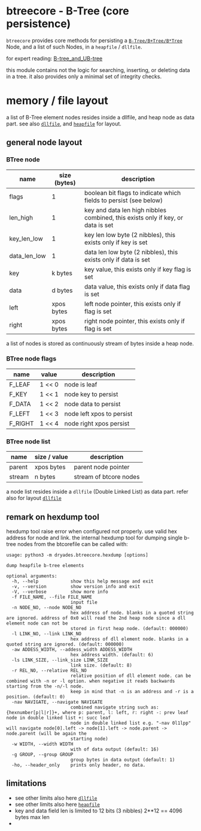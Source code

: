 
# btreecore - B-Tree (core persistence)

`btreecore` provides core methods for persisting a 
[`B-Tree/B+Tree/B*Tree`](https://en.wikipedia.org/wiki/B-tree) 
Node, and a list of such Nodes, in a `heapfile` / `dllfile`.

for expert reading: 
[B-tree_and_UB-tree](http://www.scholarpedia.org/article/B-tree_and_UB-tree)

this module contains not the logic for searching, inserting, or deleting data in a tree.
it also provides only a minimal set of integrity checks.


# memory / file layout

a list of B-Tree element nodes resides inside a dllfile, and heap node as data part. 
see also 
[`dllfile`](./dllfile.md), and
[`heapfile`](./heapfile.md) 
for layout.


## general node layout

### BTree node 

| name | size (bytes) | description |
| --- | --- | --- | 
| flags| 1 | boolean bit flags to indicate which fields to persist (see below) |
| len_high | 1 | key and data len high nibbles combined, this exists only if key, or data is set |
| key_len_low | 1 | key len low byte (2 nibbles), this exists only if key is set |
| data_len_low | 1 | data len low byte (2 nibbles), this exists only if data is set |
| key | k bytes | key value, this exists only if key flag is set |
| data | d bytes | data value, this exists only if data flag is set |
| left | xpos bytes | left node pointer, this exists only if flag is set |
| right | xpos bytes | right node pointer, this exists only if flag is set |

a list of nodes is stored as continuously stream of bytes inside a heap node.


### BTree node flags

| name | value | description |
| --- | --- | --- | 
| F_LEAF | 1 << 0 | node is leaf |
| F_KEY | 1 << 1 | node key to persist |
| F_DATA | 1 << 2 | node data to persist |
| F_LEFT | 1 << 3 | node left xpos to persist |
| F_RIGHT | 1 << 4 | node right xpos persist |


### BTree node list  

| name | size / value | description |
| --- | --- | --- | 
| parent | xpos bytes | parent node pointer |
| stream| n bytes | stream of btcore nodes |

a node list resides inside a `dllfile` (Double Linked List) as data part.
refer also for layout [`dllfile`](./dllfile.md)


## remark on hexdump tool

hexdump tool raise error when configured not properly. use valid hex address for node and link.
the internal hexdump tool for dumping single b-tree nodes from the btcorefile can be called with:

    usage: python3 -m dryades.btreecore.hexdump [options]

    dump heapfile b-tree elements

    optional arguments:
      -h, --help            show this help message and exit
      -v, --version         show version info and exit
      -V, --verbose         show more info
      -f FILE_NAME, --file FILE_NAME
                            input file
      -n NODE_NO, --node NODE_NO
                            hex address of node. blanks in a quoted string are ignored. address of 0x0 will read the 2nd heap node since a dll element node can not be
                            stored in first heap node. (default: 000000)
      -l LINK_NO, --link LINK_NO
                            hex address of dll element node. blanks in a quoted string are ignored. (default: 000000)
      -aw ADDESS_WIDTH, --addess_width ADDESS_WIDTH
                            hex address width. (default: 6)
      -ls LINK_SIZE, --link_size LINK_SIZE
                            link size. (default: 8)
      -r REL_NO, --relative REL_NO
                            relative position of dll element node. can be combined with -n or -l option. when negative it reads backwards starting from the -n/-l node.
                            keep in mind that -n is an address and -r is a position. (default: 0)
      -nav NAVIGATE, --navigate NAVIGATE
                            combined navigate string such as: {hexnumber[p|l|r]}+, where p: parent, l: left, r: right -: prev leaf node in double linked list +: succ leaf
                            node in double linked list e.g. "-nav 0l1lpp" will navigate node[0].left -> node[1].left -> node.parent -> node.parent (will be again the
                            starting node)
      -w WIDTH, --width WIDTH
                            with of data output (default: 16)
      -g GROUP, --group GROUP
                            group bytes in data output (default: 1)
      -ho, --header_only    prints only header, no data.



## limitations

- see other limits also here [`dllfile`](./dllfile.md)
- see other limits also here [`heapfile`](./heapfile.md)
- key and data field len is limited to 12 bits (3 nibbles) 2**12 == 4096 bytes max len
- 


